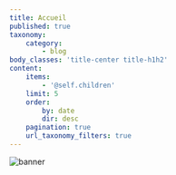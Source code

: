 ```yaml
---
title: Accueil
published: true
taxonomy:
    category:
        - blog
body_classes: 'title-center title-h1h2'
content:
    items:
        - '@self.children'
    limit: 5
    order:
        by: date
        dir: desc
    pagination: true
    url_taxonomy_filters: true
---
```


![banner](https://download.tuxfamily.org/passionlinux/site/banner.png)